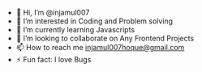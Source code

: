 - 👋 Hi, I’m @injamul007
- 👀 I’m interested in Coding and Problem solving 
- 🌱 I’m currently learning Javascripts
- 💞️ I’m looking to collaborate on Any Frontend Projects
- 📫 How to reach me injamul007hoque@gmail.com
- ⚡ Fun fact: I love Bugs

<!---
injamul007/injamul007 is a ✨ special ✨ repository because its `README.md` (this file) appears on your GitHub profile.
You can click the Preview link to take a look at your changes.
--->
